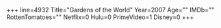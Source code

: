 +++
line=4932
Title="Gardens of the World"
Year=2007
Age=""
IMDb=""
RottenTomatoes=""
Netflix=0
Hulu=0
PrimeVideo=1
Disney=0
+++

